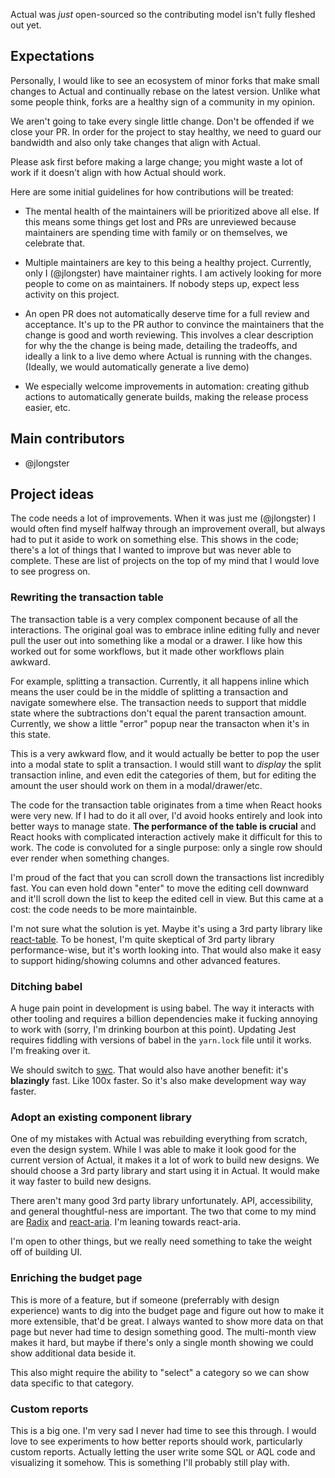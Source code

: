 Actual was _just_ open-sourced so the contributing model isn't fully fleshed out yet.

## Expectations

Personally, I would like to see an ecosystem of minor forks that make small changes to Actual and continually rebase on the latest version. Unlike what some people think, forks are a healthy sign of a community in my opinion.

We aren't going to take every single little change. Don't be offended if we close your PR. In order for the project to stay healthy, we need to guard our bandwidth and also only take changes that align with Actual.

Please ask first before making a large change; you might waste a lot of work if it doesn't align with how Actual should work.

Here are some initial guidelines for how contributions will be treated:

* The mental health of the maintainers will be prioritized above all else. If this means some things get lost and PRs are unreviewed because maintainers are spending time with family or on themselves, we celebrate that.

* Multiple maintainers are key to this being a healthy project. Currently, only I (@jlongster) have maintainer rights. I am actively looking for more people to come on as maintainers. If nobody steps up, expect less activity on this project.

* An open PR does not automatically deserve time for a full review and acceptance. It's up to the PR author to convince the maintainers that the change is good and worth reviewing. This involves a clear description for why the the change is being made, detailing the tradeoffs, and ideally a link to a live demo where Actual is running with the changes. (Ideally, we would automatically generate a live demo)

* We especially welcome improvements in automation: creating github actions to automatically generate builds, making the release process easier, etc.


## Main contributors

* @jlongster

## Project ideas

The code needs a lot of improvements. When it was just me (@jlongster) I would often find myself halfway through an improvement overall, but always had to put it aside to work on something else. This shows in the code; there's a lot of things that I wanted to improve but was never able to complete. These are list of projects on the top of my mind that I would love to see progress on.

### Rewriting the transaction table

The transaction table is a very complex component because of all the interactions. The original goal was to embrace inline editing fully and never pull the user out into something like a modal or a drawer. I like how this worked out for some workflows, but it made other workflows plain awkward.

For example, splitting a transaction. Currently, it all happens inline which means the user could be in the middle of splitting a transaction and navigate somewhere else. The transaction needs to support that middle state where the subtractions don't equal the parent transaction amount. Currently, we show a little "error" popup near the transacton when it's in this state.

This is a very awkward flow, and it would actually be better to pop the user into a modal state to split a transaction. I would still want to _display_ the split transaction inline, and even edit the categories of them, but for editing the amount the user should work on them in a modal/drawer/etc.

The code for the transaction table originates from a time when React hooks were very new. If I had to do it all over, I'd avoid hooks entirely and look into better ways to manage state. **The performance of the table is crucial** and React hooks with complicated interaction actively make it difficult for this to work. The code is convoluted for a single purpose: only a single row should ever render when something changes.

I'm proud of the fact that you can scroll down the transactions list incredibly fast. You can even hold down "enter" to move the editing cell downward and it'll scroll down the list to keep the edited cell in view. But this came at a cost: the code needs to be more maintainble.

I'm not sure what the solution is yet. Maybe it's using a 3rd party library like [react-table](https://react-table.tanstack.com). To be honest, I'm quite skeptical of 3rd party library performance-wise, but it's worth looking into. That would also make it easy to support hiding/showing columns and other advanced features.

### Ditching babel

A huge pain point in development is using babel. The way it interacts with other tooling and requires a billion dependencies make it fucking annoying to work with (sorry, I'm drinking bourbon at this point). Updating Jest requires fiddling with versions of babel in the `yarn.lock` file until it works. I'm freaking over it.

We should switch to [swc](https://swc.rs). That would also have another benefit: it's **blazingly** fast. Like 100x faster. So it's also make development way way faster.

### Adopt an existing component library

One of my mistakes with Actual was rebuilding everything from scratch, even the design system. While I was able to make it look good for the current version of Actual, it makes it a lot of work to build new designs. We should choose a 3rd party library and start using it in Actual. It would make it way faster to build new designs.

There aren't many good 3rd party library unfortunately. API, accessibility, and general thoughtful-ness are important. The two that come to my mind are [Radix](https://www.radix-ui.com) and [react-aria](https://react-spectrum.adobe.com/react-aria/). I'm leaning towards react-aria.

I'm open to other things, but we really need something to take the weight off of building UI.

### Enriching the budget page

This is more of a feature, but if someone (preferrably with design experience) wants to dig into the budget page and figure out how to make it more extensible, that'd be great. I always wanted to show more data on that page but never had time to design something good. The multi-month view makes it hard, but maybe if there's only a single month showing we could show additional data beside it.

This also might require the ability to "select" a category so we can show data specific to that category.

### Custom reports

This is a big one. I'm very sad I never had time to see this through. I would love to see experiments to how better reports should work, particularly custom reports. Actually letting the user write some SQL or AQL code and visualizing it somehow. This is something I'll probably still play with.
